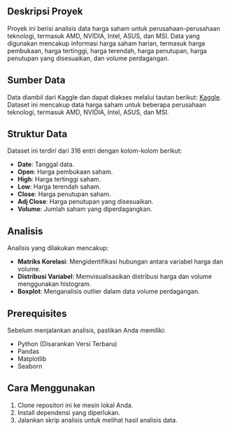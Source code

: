 ## Deskripsi Proyek

Proyek ini berisi analisis data harga saham untuk perusahaan-perusahaan teknologi, termasuk AMD, NVIDIA, Intel, ASUS, dan MSI. Data yang digunakan mencakup informasi harga saham harian, termasuk harga pembukaan, harga tertinggi, harga terendah, harga penutupan, harga penutupan yang disesuaikan, dan volume perdagangan.

## Sumber Data

Data diambil dari Kaggle dan dapat diakses melalui tautan berikut: [Kaggle](https://www.kaggle.com/datasets/kapturovalexander/nvidia-amd-intel-asus-msi-share-prices). Dataset ini mencakup data harga saham untuk beberapa perusahaan teknologi, termasuk AMD, NVIDIA, Intel, ASUS, dan MSI.

## Struktur Data

Dataset ini terdiri dari 316 entri dengan kolom-kolom berikut:

- **Date**: Tanggal data.
- **Open**: Harga pembukaan saham.
- **High**: Harga tertinggi saham.
- **Low**: Harga terendah saham.
- **Close**: Harga penutupan saham.
- **Adj Close**: Harga penutupan yang disesuaikan.
- **Volume**: Jumlah saham yang diperdagangkan.

## Analisis

Analisis yang dilakukan mencakup:

- **Matriks Korelasi**: Mengidentifikasi hubungan antara variabel harga dan volume.
- **Distribusi Variabel**: Memvisualisasikan distribusi harga dan volume menggunakan histogram.
- **Boxplot**: Menganalisis outlier dalam data volume perdagangan.

## Prerequisites

Sebelum menjalankan analisis, pastikan Anda memiliki:

- Python (Disarankan Versi Terbaru)
- Pandas
- Matplotlib
- Seaborn

## Cara Menggunakan

1. Clone repositori ini ke mesin lokal Anda.
2. Install dependensi yang diperlukan.
3. Jalankan skrip analisis untuk melihat hasil analisis data.
